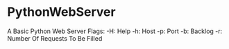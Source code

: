 # PythonWebServer
A Basic Python Web Server
Flags:
    -H: Help
    -h: Host
    -p: Port
    -b: Backlog
    -r: Number Of Requests To Be Filled
